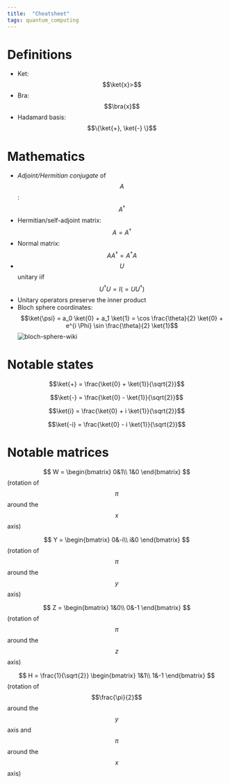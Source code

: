 ```yaml
---
title:  "Cheatsheet"
tags: quantum_computing
---
```

$$
\newcommand{\bra}[1]{\left< #1 \right|}
\newcommand{\ket}[1]{\left| #1 \right>}
\newcommand{\bk}[2]{\left< #1 \middle| #2 \right>}
\newcommand{\bke}[3]{\left< #1 \middle| #2 \middle| #3 \right>}
$$

# Definitions
* Ket: $$\ket{x}>$$
* Bra: $$\bra{x}$$
* Hadamard basis: $$\{\ket{+}, \ket{-} \}$$

# Mathematics
* *Adjoint/Hermitian conjugate* of $$A$$: $$A^\dagger$$
* Hermitian/self-adjoint matrix: $$A = A^\dagger$$
* Normal matrix: $$AA^\dagger = A^\dagger A$$
* $$U$$ unitary iif $$U^\dagger U = I (= U U^\dagger)$$
* Unitary operators preserve the inner product
* Bloch sphere coordinates: $$\ket{\psi} = a_0 \ket{0} + a_1 \ket{1} = \cos \frac{\theta}{2} \ket{0} + e^{i \Phi} \sin \frac{\theta}{2} \ket{1}$$
![bloch-sphere-wiki](https://upload.wikimedia.org/wikipedia/commons/thumb/f/f4/Bloch_Sphere.svg/423px-Bloch_Sphere.svg.png)


# Notable states

$$\ket{+} = \frac{\ket{0} + \ket{1}}{\sqrt{2}}$$

$$\ket{-} = \frac{\ket{0} - \ket{1}}{\sqrt{2}}$$

$$\ket{i} = \frac{\ket{0} + i \ket{1}}{\sqrt{2}}$$

$$\ket{-i} = \frac{\ket{0} - i \ket{1}}{\sqrt{2}}$$


# Notable matrices

$$ W =
\begin{bmatrix}
0&1\\
1&0
\end{bmatrix}
$$ (rotation of $$\pi$$ around the $$x$$ axis)

$$ Y =
\begin{bmatrix}
0&-i\\
i&0
\end{bmatrix}
$$ (rotation of $$\pi$$ around the $$y$$ axis)

$$ Z =
\begin{bmatrix}
1&0\\
0&-1
\end{bmatrix}
$$ (rotation of $$\pi$$ around the $$z$$ axis)

$$ H =  \frac{1}{\sqrt{2}}
\begin{bmatrix}
1&1\\
1&-1
\end{bmatrix}
$$ (rotation of $$\frac{\pi}{2}$$ around the $$y$$ axis and $$\pi$$ around the $$x$$ axis)
